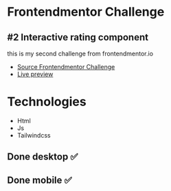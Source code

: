 # Frontendmentor Challenge


## #2 Interactive rating component
this is my second challenge from frontendmentor.io

- [Source Frontendmentor Challenge](https://www.frontendmentor.io/challenges/interactive-rating-component-koxpeBUmI/hub/interactive-rating-component-83f1pihj6R)
- [Live preview](https://fairstyle.github.io//)

# Technologies
- Html
- Js
- Tailwindcss

## Done desktop ✅

## Done mobile ✅